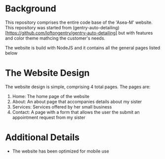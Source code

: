 # Background
This repository comprises the entire code base of the 'Asea-M' website. 
This repository was started from (gentry-auto-detailing)[https://github.com/loftongentry/gentry-auto-detailing] but with features and color theme mathcing the customer's needs.

The website is build with NodeJS and it contains all the general pages listed below

# The Website Design
The website design is simple, comprising 4 total pages. The pages are:
  1. Home: The home page of the website
  2. About: An about page that accompanies details about my sister
  3. Services: Services offered by her small business
  4. Contact: A page with a form that allows the user the submit an appointment request from my sister
  
# Additional Details
  - The website has been optimized for mobile use
